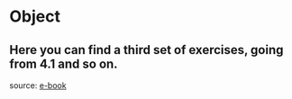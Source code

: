 # Object
Here you can find a third set of exercises, going from 4.1 and so on.
---
source: [e-book](https://javascript.info)
